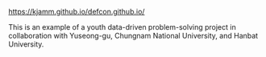 https://kjamm.github.io/defcon.github.io/

This is an example of a youth data-driven problem-solving project in collaboration with Yuseong-gu, Chungnam National University, and Hanbat University.

